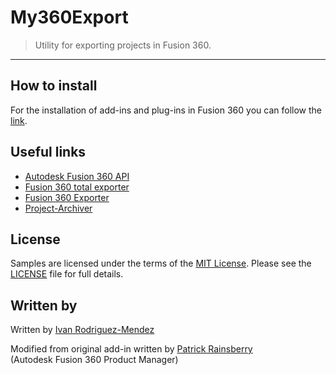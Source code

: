 # My360Export
> Utility for exporting projects in Fusion 360.
----
## How to install

For the installation of add-ins and plug-ins in Fusion 360 you can follow the [link](https://knowledge.autodesk.com/support/fusion-360/troubleshooting/caas/sfdcarticles/sfdcarticles/How-to-install-an-ADD-IN-and-Script-in-Fusion-360.html).

## Useful links

- [Autodesk Fusion 360 API](https://autodeskfusion360.github.io/)
- [Fusion 360 total exporter](https://github.com/Jnesselr/fusion-360-total-exporter)
- [Fusion 360 Exporter](https://github.com/aconz2/Fusion360Exporter)
- [Project-Archiver](https://github.com/tapnair/Project-Archiver)

## License
Samples are licensed under the terms of the [MIT License](http://opensource.org/licenses/MIT). Please see the [LICENSE](LICENSE) file for full details.

## Written by

Written by [Ivan Rodriguez-Mendez](https://es.linkedin.com/in/iv%C3%A1n-rodr%C3%ADguez-m%C3%A9ndez-baa535138?original_referer=https%3A%2F%2Fwww.google.com%2F)

Modified from original add-in written by [Patrick Rainsberry](https://twitter.com/prrainsberry) <br /> (Autodesk Fusion 360 Product Manager)
